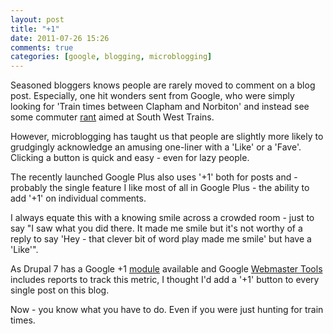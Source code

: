 ```yaml
---
layout: post
title: "+1"
date: 2011-07-26 15:26
comments: true
categories: [google, blogging, microblogging]
---
```

Seasoned bloggers knows people are rarely moved to comment on a blog post. Especially, one hit wonders sent from Google, who were simply looking for 'Train times between Clapham and Norbiton' and instead see some commuter 
[rant](http://www.nbrightside.com/blog/2011/01/13/open-letter-south-west-trains) 
aimed at South West Trains.

However, microblogging has taught us that people are slightly more likely to grudgingly acknowledge an amusing one-liner with a 'Like' or a 'Fave'. Clicking a button is quick and easy - even for lazy people.

The recently launched Google Plus also uses '+1' both for posts and - probably the single feature I like most of all in Google Plus - the ability to add '+1' on individual comments.

I always equate this with a knowing smile across a crowded room - just to say "I saw what you did there. It made me smile but it's not worthy of a reply to say 'Hey - that clever bit of word play made me smile' but have a 'Like'".

As Drupal 7 has a Google +1 [module](http://drupal.org/project/google_plusone) available and Google [Webmaster Tools](http://www.google.com/support/webmasters/?hl=en) includes reports to track this metric, I thought I'd add a '+1' button to every single post on this blog.

Now - you know what you have to do. Even if you were just hunting for train times.
